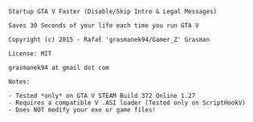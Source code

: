 	Startup GTA V Faster (Disable/Skip Intro & Legal Messages)

	Saves 30 Seconds of your life each time you run GTA V

	Copyright (c) 2015 - Rafał 'grasmanek94/Gamer_Z' Grasman

	License: MIT

	grasmanek94 at gmail dot com

	Notes: 
	
	- Tested *only* on GTA V STEAM Build 372 Online 1.27
	- Requires a compatible V .ASI loader (Tested only on ScriptHookV)
	- Does NOT modify your exe or game files!
	
